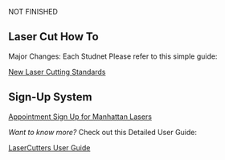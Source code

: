 NOT FINISHED

## Laser Cut How To

Major Changes: Each Studnet
Please refer to this simple guide:

[New Laser Cutting Standards](https://nyinstituteoftechnology-my.sharepoint.com/:w:/g/personal/afinke05_nyit_edu/EX4u2Ko3dutDkSyIW3U_AI8BQ_WN4fxu0Q0tHVR-vxGqLw?e=y767EZ)

## Sign-Up System

[Appointment Sign Up for Manhattan Lasers](https://outlook.office365.com/owa/calendar/booking-LaserCuttingNYITManhattan@nyinstituteoftechnology.onmicrosoft.com/bookings/)


*Want to know more?*
Check out this Detailed User Guide:

[LaserCutters User Guide](https://github.com/DigitalFabricationLab-NYIT-SoAD/resources/blob/main/UserGuides/LaserCutters.md)


